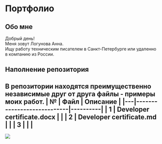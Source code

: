 # Портфолио

## Обо мне
Добрый день!<br>Меня зовут Логунова Анна. <br>Ищу работу техническим писателем в Санкт-Петербурге или удаленно в компанию из России.<br>

## Наполнение репозитория
В репозитории находятся преимущественно независимые друг от друга файлы - примеры моих работ.
| № | Файл                       | Описание | 
|---|----------------------------|----------|
| 1 | Developer certificate.docx |          |
| 2 | Developer certificate.md   |          |
| 3 |                            |          |
---
[![](https://visitcount.itsvg.in/api?id=crochetrelax&icon=0&color=5)](https://visitcount.itsvg.in)

<!-- Proudly created with GPRM ( https://gprm.itsvg.in ) -->
